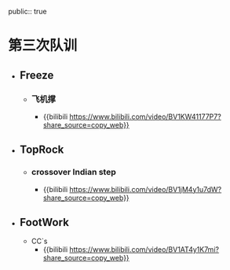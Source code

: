 public:: true

# 第三次队训
- ## Freeze
	- ### 飞机撑
		- {{bilibili https://www.bilibili.com/video/BV1KW41177P7?share_source=copy_web}}
- ## TopRock
	- ### crossover Indian step
		- {{bilibili https://www.bilibili.com/video/BV1jM4y1u7dW?share_source=copy_web}}
- ## FootWork
	- CC`s
		- {{bilibili https://www.bilibili.com/video/BV1AT4y1K7mi?share_source=copy_web}}
